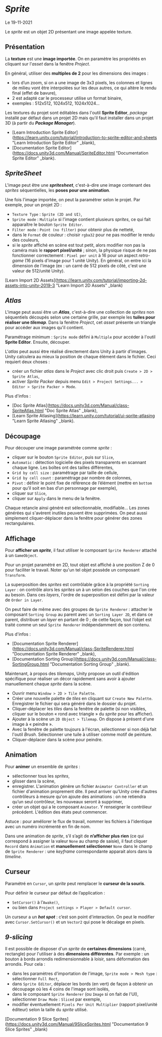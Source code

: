 # *Sprite*

Le 19-11-2021

Le *sprite* est un objet 2D présentant une image appelée texture.

## Présentation 

La **texture** est une **image importée**. On en paramètre les propriétés en cliquant sur l'*asset* dans la fenêtre *Project*.

En général, utiliser des **multiples de 2** pour les dimensions des images : 
- lors d’un zoom, si on a une image de 3x3 pixels, les colonnes et lignes de milieu vont être interpolées sur les deux autres, ce qui altère le rendu final (effet de bavure),
- 2 est adapté car le processeur utilise un format binaire,
- exemples : 512x512, 1024x512, 1024x1024...

Les textures du projet sont éditables dans l'outil **Sprite Editor**, *package* installé par défaut dans un projet 2D mais qu'il faut installer dans un projet 3D (à partir du ***Package Manager***).
- [Learn Introduction Sprite Editor](https://learn.unity.com/tutorial/introduction-to-sprite-editor-and-sheets "Learn Introduction Sprite Editor" _blank),
- [Documentation Sprite Editor](https://docs.unity3d.com/Manual/SpriteEditor.html "Documentation Sprite Editor" _blank).

## *SpriteSheet*

L'image peut être une ***spritesheet***, c'est-à-dire une image contenant des *sprites* séquentielles, les **poses pour une animation**.

Une fois l'image importée, on peut la paramétrer selon le projet. Par exemple, pour un projet 2D :
- `Texture Type` : `Sprite (2D and UI)`,
- `Sprite mode` : `Multiple` si l'image contient plusieurs *sprites*, ce qui fait apparaître le bouton `Sprite Editor`.
- `Filter mode` : `Point (no filter)` pour obtenir plus de netteté,
- dans le `Format` de couleur : choisir `rgba32` pour ne pas modifier le rendu des couleurs,
- si le *sprite* affiché en scène est tout petit, alors modifier non pas la caméra mais le **rapport pixel/unité** ; sinon, la physique risque de ne pas fonctionner correctement : `Pixel per unit` à 16 pour un aspect *retro-game* (16 pixels d'image pour 1 unité Unity). En général, on entre ici la dimension de l'image (ex : un carré de 512 pixels de côté, c'est une valeur de 512/unité Unity).

[Learn Import 2D Assets](https://learn.unity.com/tutorial/importing-2d-assets-into-unity-2019-3 "Learn Import 2D Assets" _blank)

## *Atlas*

L'image peut aussi être un ***Atlas***, c'est-à-dire une collection de *sprites* non séquentiels découpés selon une certaine grille, par exemple les **tuiles pour réaliser une *tilemap***. Dans la fenêtre *Project*, cet *asset* présente un triangle pour accéder aux images qu'il contient. 

Paramétrage minimum : `Sprite mode` défini à `Multiple` pour accéder à l'outil **Sprite Editor**. Ensuite, découper.

L'*atlas* peut aussi être réalisé directement dans Unity à partir d'images. Unity calculera au mieux la position de chaque élément dans le fichier. Ceci requiert deux choses :
- créer un fichier *atlas* dans le *Project* avec clic droit puis `Create > 2D > Sprite Atlas`,
- activer *Sprite Packer* depuis menu `Edit > Project Settings... > Editor > Sprite Packer > Mode`.

Plus d'infos :
- [Doc Sprite Atlas](https://docs.unity3d.com/Manual/class-SpriteAtlas.html "Doc Sprite Atlas" _blank),
- [Learn Sprite Atlasing](https://learn.unity.com/tutorial/ui-sprite-atlasing "Learn Sprite Atlasing" _blank).

## Découpage 

Pour découper une image paramétrée comme *sprite* : 
- cliquer sur le bouton `Sprite Editor`, puis sur `Slice`,
- `Automatic` : détection logicielle des pixels transparents en scannant chaque ligne. Les boîtes ont des tailles différentes,
- `Grid by cell size` : paramétrage par taille de cellule,
- `Grid by cell count` : paramétrage par nombre de colonnes,
- `Pivot` : définir le point fixe de référence de l’élément (mettre en `bottom` pour qu’il soit en bas d’un personnage par exemple),
- cliquer sur `Slice`,
- cliquer sur `Apply` dans le menu de la fenêtre.

Chaque retancle ainsi généré est sélectionnable, modifiable... Les zones générées qui s'avèrent inutiles peuvent être supprimées. On peut aussi simplement cliquer-déplacer dans la fenêtre pour générer des zones rectangulaires.

## Affichage

Pour **afficher un *sprite***, il faut utiliser le composant `Sprite Renderer` attaché à un `GameObject`.

Pour un projet paramétré en 2D, tout objet est affiché à une position Z de 0 pour faciliter le travail. Noter qu'un tel objet possède un composant `Transform`.

La superposition des *sprites* est contrôlable grâce à la propriété `Sorting Layer` : on contrôle alors les *sprites* un à un selon des couches que l'on crée au besoin. Dans ces *layers*, l'ordre de superposition est défini par la valeur de `Order in Layer`.

On peut faire de même avec des groupes de `Sprite Renderer` : attacher le composant `Sorting Group` au parent avec un `Sorting Layer 2D`, et dans ce parent, distribuer un *layer* en partant de 0 ; de cette façon, tout l’objet est traité comme un seul `Sprite Renderer` indépendamment de son contenu.

Plus d'infos :
- [Documentation Sprite Renderer](https://docs.unity3d.com/Manual/class-SpriteRenderer.html "Documentation Sprite Renderer" _blank),
- [Documentation Sorting Group](https://docs.unity3d.com/Manual/class-SortingGroup.html "Documentation Sorting Group" _blank).

Maintenant, à propos des *tilemaps*, Unity propose un outil d'édition spécifique pour réaliser un décor rapidement sans avoir à ajouter manuellement chaque *sprite* dans la scène. 
- Ouvrir menu `Window > 2D > Tile Palette`. 
- Créer une nouvelle palette de *tiles* en cliquant sur `Create New Palette`. Enregistrer le fichier qui sera généré dans le dossier du projet.
- Cliquer-déplacer les *tiles* dans la fenêtre de palette (si non visibles, cliquer sur le bouton « rond avec triangle » du *sprite* pour les afficher).
- Ajouter à la scène un `2D Object > Tilemap`. On dispose à présent d'une image à « peindre ».
- Avec la fenêtre de palette toujours à l'écran, sélectionner si non déjà fait l'outil *Brush*. Sélectionner une tuile à utiliser comme motif de peinture.
- Cliquer-déplacer dans la scène pour peindre.

## Animation

Pour **animer** un ensemble de *sprites* :
- sélectionner tous les *sprites*,
- glisser dans la scène,
- enregistrer. L'animation génère un fichier `Animator Controller` et un fichier d'animation proprement dite. Il peut arriver qu'Unity crée d'autres contrôleurs à mesure qu'on ajoute des animations : on ne retiendra qu’un seul contrôleur, les nouveaux seront à supprimer,
- créer un objet qui a le composant `Animator`. Y renseigner le contrôleur précédent. L'édition des états peut commencer.

Astuce : pour améliorer le flux de travail, nommer les fichiers à l'identique avec un numéro incrémenté en fin de nom.

Dans une animation de *sprite*, s’il s’agit de **n’afficher plus rien** (ce qui correspond à assigner la valeur `None` au champ de saisie), il faut cliquer `Record` dans `Animation` et **manuellement sélectionner** `None` dans le champ de `Sprite Renderer` : une *keyframe* correspondante apparait alors dans la *timeline*.

## Curseur

Paramétré en `Cursor`, un *sprite* peut remplacer le **curseur de la souris**.

Pour définir le curseur par défaut de l’application : 
- `SetCursor()` à l’`Awake()`, 
- ou bien dans `Project settings > Player > Default cursor`.

Un curseur a un ***hot spot*** : c’est son point d'interaction. On peut le modifier avec `Cursor.SetCursor()` et un `Vector2` qui pose le décalage en pixels.

## *9-slicing*

Il est possible de disposer d'un *sprite* de **certaines dimensions** (carré, rectangle) pour l'utiliser à des **dimensions différentes**. Par exemple : un bouton à bords arrondis redimensionnable à loisir, sans déformation des arrondis. Pour cela :
- dans les paramètres d'importation de l'image, `Sprite mode > Mesh type` : sélectionner `Full Rect`,
- dans `Sprite Editor`, déplacer les bords (en vert) de façon à obtenir un découpage où les 4 coins de l'image sont isolés,
- dans le composant `Sprite Renderer` (ou `Image` si on fait de l'UI), sélectionner `Draw Mode` : `Sliced` par exemple,
- modifier éventuellement `Pixels Per Unit Multiplier` (rapport pixel/unité éditeur) selon la taille du *sprite* utilisé.

[Documentation 9 Slice Sprites](https://docs.unity3d.com/Manual/9SliceSprites.html "Documentation 9 Slice Sprites" _blank)
